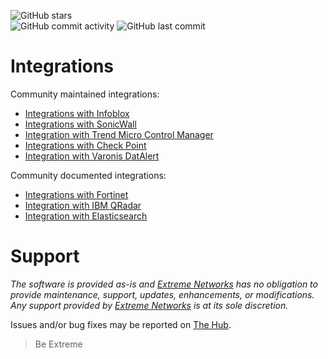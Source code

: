 ![GitHub stars](https://img.shields.io/github/stars/extremenetworks/Integrations.svg?style=social)  
![GitHub commit activity](https://img.shields.io/github/commit-activity/m/extremenetworks/Integrations.svg?style=social)
![GitHub last commit](https://img.shields.io/github/last-commit/extremenetworks/Integrations.svg?style=social)
# Integrations
Community maintained integrations:

* [Integrations with Infoblox](Infoblox/README.md)
* [Integrations with SonicWall](SonicWall/README.md)
* [Integration with Trend Micro Control Manager](https://community.extremenetworks.com/extreme/topics/integration-of-trend-micro-control-manager-solution-with-extreme-networks-through-the-distributed-ips-connect-module)
* [Integrations with Check Point](CheckPoint/README.md)
* [Integration with Varonis DatAlert](VaronisDatAlert/README.md)

Community documented integrations:

* [Integrations with Fortinet](FortiGate/README.md)
* [Integration with IBM QRadar](QRadar/README.md)
* [Integration with Elasticsearch](ELK/README.md)

# Support
_The software is provided as-is and [Extreme Networks](http://www.extremenetworks.com/) has no obligation to provide maintenance, support, updates, enhancements, or modifications. Any support provided by [Extreme Networks](http://www.extremenetworks.com/) is at its sole discretion._

Issues and/or bug fixes may be reported on [The Hub](https://community.extremenetworks.com/extreme).

>Be Extreme